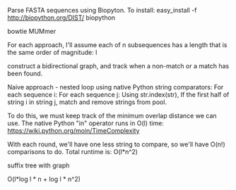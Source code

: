 Parse FASTA sequences using Biopyton. To install:
easy_install -f http://biopython.org/DIST/ biopython


bowtie
MUMmer

For each approach, I'll assume each of n subsequences has a length that is the same order of magnitude: l


construct a bidirectional graph, and track when a non-match or a match has been found.



Naive approach - nested loop using native Python string comparators:
  For each sequence i:
    For each sequence j:
      Using str.index(str), If the first half of string i in string j, match and remove strings from pool.

To do this, we must keep track of the minimum overlap distance we can use.
The native Python "in" operator runs in O(l) time:
https://wiki.python.org/moin/TimeComplexity

With each round, we'll have one less string to compare, so we'll have O(n!) comparisons to do. Total runtime is:
O(l*n^2)


suffix tree with graph

O(l*log l * n + log l * n^2)



    
